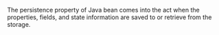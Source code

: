 The persistence property of Java bean comes into the act when the
properties, fields, and state information are saved to or retrieve from
the storage.